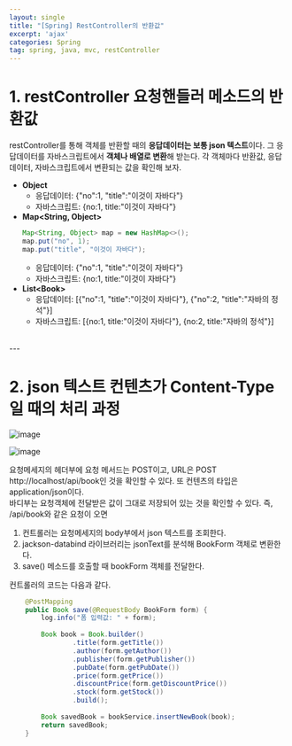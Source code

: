 ```yaml
---
layout: single
title: "[Spring] RestController의 반환값"
excerpt: 'ajax'
categories: Spring
tag: spring, java, mvc, restController
---
```


# 1. restController 요청핸들러 메소드의 반환값
restController를 통해 객체를 반환할 때의 **응답데이터는 보통 json 텍스트**이다. 그 응답데이터를 자바스크립트에서 **객체나 배열로 변환**해 받는다. 각 객체마다 반환값, 응답데이터, 자바스크립트에서 변환되는 값을 확인해 보자.

- **Object**
    - 응답데이터: {"no":1, "title":"이것이 자바다"}
    - 자바스크립트: {no:1, title:"이것이 자바다"}
- **Map\<String, Object>**
    ```java
    Map<String, Object> map = new HashMap<>();
    map.put("no", 1);
    map.put("title", "이것이 자바다");
    ```
    - 응답데이터: {"no":1, "title":"이것이 자바다"}
    - 자바스크립트: {no:1, title:"이것이 자바다"}
- **List\<Book>**
    - 응답데이터: [{"no":1, "title":"이것이 자바다"}, {"no":2, "title":"자바의 정석"}]
    - 자바스크립트: [{no:1, title:"이것이 자바다"}, {no:2, title:"자바의 정석"}]

<br>
---

# 2. json 텍스트 컨텐츠가 Content-Type일 때의 처리 과정

![image](https://user-images.githubusercontent.com/87356533/149507690-602e5723-394a-46b0-9c4b-8f0c69293bcb.png)

![image](https://user-images.githubusercontent.com/87356533/149508083-1e6a9456-e527-4a57-b79f-fffba3bfa413.png)

요청메세지의 헤더부에 요청 메서드는 POST이고, URL은 POST http://localhost/api/book인 것을 확인할 수 있다. 또 컨텐츠의 타입은 application/json이다.
<br>
바디부는 요청객체에 전달받은 값이 그대로 저장되어 있는 것을 확인할 수 있다. 즉, /api/book와 같은 요청이 오면 

> 
1. 컨트롤러는 요청메세지의 body부에서 json 텍스트를 조회한다. 
2. jackson-databind 라이브러리는 jsonText를 분석해 BookForm 객체로 변환한다. 
3. save() 메소드를 호출할 때 bookForm 객체를 전달한다. 

컨트롤러의 코드는 다음과 같다.

```java
    @PostMapping
    public Book save(@RequestBody BookForm form) {
        log.info("폼 입력값: " + form);
        
        Book book = Book.builder()
                .title(form.getTitle())
                .author(form.getAuthor())
                .publisher(form.getPublisher())
                .pubDate(form.getPubDate())
                .price(form.getPrice())
                .discountPrice(form.getDiscountPrice())
                .stock(form.getStock())
                .build();
        
        Book savedBook = bookService.insertNewBook(book);
        return savedBook;
    }
```